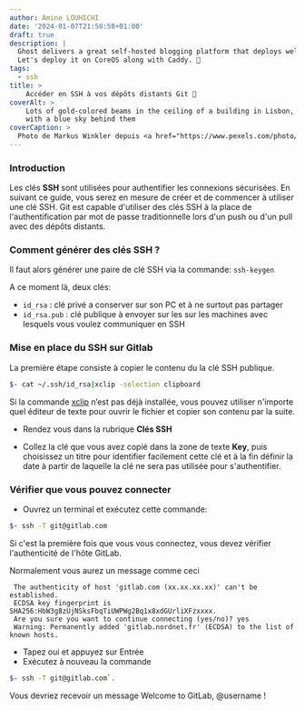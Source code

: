 ```yaml
---
author: Amine LOUHICHI
date: '2024-01-07T21:50:58+01:00'
draft: true
description: |
  Ghost delivers a great self-hosted blogging platform that deploys well in containers.
  Let's deploy it on CoreOS along with Caddy. ️📝
tags:
  - ssh
title: >
    Accéder en SSH à vos dépôts distants Git 🔐
coverAlt: >
    Lots of gold-colored beams in the ceiling of a building in Lisbon, Porgugal
    with a blue sky behind them
coverCaption: >
  Photo de Markus Winkler depuis <a href="https://www.pexels.com/photo/grayscale-photo-of-padlock-on-metal-fence-5848614">Pexels</a>
---
```

### Introduction

Les clés **SSH** sont utilisées pour authentifier les connexions
sécurisées. En suivant ce guide, vous serez en mesure de
créer et de commencer à utiliser une clé SSH. Git est
capable d'utiliser des clés SSH à la place de
l'authentification par mot de passe traditionnelle lors d'un
push ou d'un pull avec des dépôts distants.

### Comment générer des clés SSH ?
Il faut alors générer une paire de clé SSH via la commande: `ssh-keygen`

A ce moment là, deux clés:
- `id_rsa` : clé privé a conserver sur son PC et à ne surtout pas partager
- `id_rsa.pub` : clé publique à envoyer sur les sur les machines avec lesquels vous voulez communiquer en SSH

### Mise en place du SSH sur Gitlab
La première étape consiste à copier le contenu du la clé SSH publique.

```bash
$- cat ~/.ssh/id_rsa|xclip -selection clipboard
```
Si la commande [xclip](https://doc.ubuntu-fr.org/xclip) n’est pas déjà installée, vous pouvez utiliser n'importe quel
 éditeur de texte pour ouvrir le fichier et copier son contenu par la suite.

- Rendez vous dans la rubrique **Clés SSH**

- Collez la clé que vous avez copié dans la zone de texte **Key**, puis choisissez un titre pour identifier facilement
cette clé et à la fin définir la date à partir de laquelle la clé ne sera pas utilisée pour s'authentifier.

### Vérifier que vous pouvez connecter
- Ouvrez un terminal et exécutez cette commande:

```bash
$- ssh -T git@gitlab.com
```
Si c'est la première fois que vous vous connectez, vous devez vérifier l'authenticité de l'hôte GitLab.

Normalement vous aurez un message comme ceci

```
 The authenticity of host 'gitlab.com (xx.xx.xx.xx)' can't be established.
 ECDSA key fingerprint is SHA256:HbW3g8zUjNSksFbqTiUWPWg2Bq1x8xdGUrliXFzxxxx.
 Are you sure you want to continue connecting (yes/no)? yes
 Warning: Permanently added 'gitlab.nordnet.fr' (ECDSA) to the list of known hosts.
```

- Tapez oui et appuyez sur Entrée
- Exécutez à nouveau la commande

```bash
$- ssh -T git@gitlab.com`.
```
Vous devriez recevoir un message Welcome to GitLab, @username !
